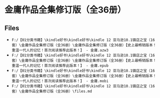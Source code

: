 # 金庸作品全集修订版（全36册）

## Files

- `F:/【01分类书籍】\kindle好书\kindle好书\kindle 12 亚马逊10.1镇店之宝（16套）\金庸作品全集修订版（全36册）\金庸作品全集修订版（全36册）【史上最畅销版本！重温一代人的记忆！首次阅读推荐此版本！】 - 金庸.azw3`
- `F:/【01分类书籍】\kindle好书\kindle好书\kindle 12 亚马逊10.1镇店之宝（16套）\金庸作品全集修订版（全36册）\金庸作品全集修订版（全36册）【史上最畅销版本！重温一代人的记忆！首次阅读推荐此版本！】 - 金庸.epub`
- `F:/【01分类书籍】\kindle好书\kindle好书\kindle 12 亚马逊10.1镇店之宝（16套）\金庸作品全集修订版（全36册）\金庸作品全集修订版（全36册）【史上最畅销版本！重温一代人的记忆！首次阅读推荐此版本！】 - 金庸.mobi`
- `F:/【01分类书籍】\kindle好书\kindle好书\kindle 12 亚马逊10.1镇店之宝（16套）\金庸作品全集修订版（全36册）\files.md`
